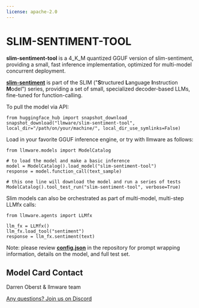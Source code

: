 ```yaml
---
license: apache-2.0
---
```


# SLIM-SENTIMENT-TOOL

<!-- Provide a quick summary of what the model is/does. -->


**slim-sentiment-tool** is a 4_K_M quantized GGUF version of slim-sentiment, providing a small, fast inference implementation, optimized for multi-model concurrent deployment.  

[**slim-sentiment**](https://huggingface.co/llmware/slim-sentiment) is part of the SLIM ("**S**tructured **L**anguage **I**nstruction **M**odel") series, providing a set of small, specialized decoder-based LLMs, fine-tuned for function-calling.

To pull the model via API:  

    from huggingface_hub import snapshot_download           
    snapshot_download("llmware/slim-sentiment-tool", local_dir="/path/on/your/machine/", local_dir_use_symlinks=False)  
    

Load in your favorite GGUF inference engine, or try with llmware as follows:

    from llmware.models import ModelCatalog  
    
    # to load the model and make a basic inference
    model = ModelCatalog().load_model("slim-sentiment-tool")
    response = model.function_call(text_sample)  

    # this one line will download the model and run a series of tests
    ModelCatalog().tool_test_run("slim-sentiment-tool", verbose=True)  


Slim models can also be orchestrated as part of multi-model, multi-step LLMfx calls:

    from llmware.agents import LLMfx

    llm_fx = LLMfx()
    llm_fx.load_tool("sentiment")
    response = llm_fx.sentiment(text)  


Note: please review [**config.json**](https://huggingface.co/llmware/slim-sentiment-tool/blob/main/config.json) in the repository for prompt wrapping information, details on the model, and full test set.  


## Model Card Contact

Darren Oberst & llmware team  

[Any questions? Join us on Discord](https://discord.gg/MhZn5Nc39h)
